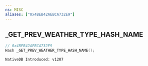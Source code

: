 ```yaml
---
ns: MISC
aliases: ["0x4BEB42AEBCA732E9"]
---
```

## _GET_PREV_WEATHER_TYPE_HASH_NAME

```c
// 0x4BEB42AEBCA732E9
Hash _GET_PREV_WEATHER_TYPE_HASH_NAME();
```

```
NativeDB Introduced: v1207
```

